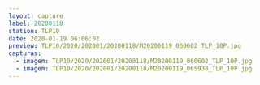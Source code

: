 ```yaml
---
layout: capture
label: 20200118
station: TLP10
date: 2020-01-19 06:06:02
preview: TLP10/2020/202001/20200118/M20200119_060602_TLP_10P.jpg
capturas:
  - imagem: TLP10/2020/202001/20200118/M20200119_060602_TLP_10P.jpg
  - imagem: TLP10/2020/202001/20200118/M20200119_065938_TLP_10P.jpg
---
```

